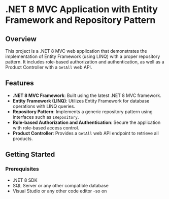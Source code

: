 # .NET 8 MVC Application with Entity Framework and Repository Pattern

## Overview

This project is a .NET 8 MVC web application that demonstrates the implementation of Entity Framework (using LINQ) with a proper repository pattern. It includes role-based authorization and authentication, as well as a Product Controller with a `GetAll` web API.

## Features

- **.NET 8 MVC Framework**: Built using the latest .NET 8 MVC framework.
- **Entity Framework (LINQ)**: Utilizes Entity Framework for database operations with LINQ queries.
- **Repository Pattern**: Implements a generic repository pattern using interfaces such as `IRepository`.
- **Role-based Authorization and Authentication**: Secure the application with role-based access control.
- **Product Controller**: Provides a `GetAll` web API endpoint to retrieve all products.

## Getting Started

### Prerequisites

- .NET 8 SDK
- SQL Server or any other compatible database
- Visual Studio or any other code editor
-so on
